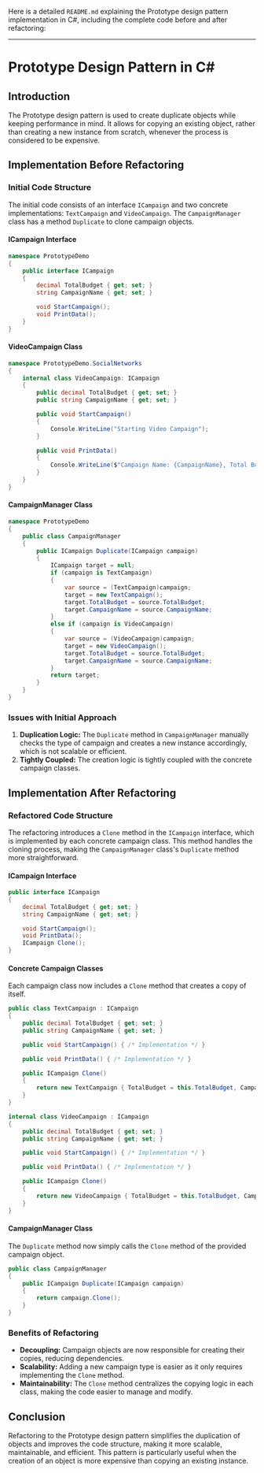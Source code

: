 Here is a detailed `README.md` explaining the Prototype design pattern implementation in C#, including the complete code before and after refactoring:

---

# Prototype Design Pattern in C#

## Introduction

The Prototype design pattern is used to create duplicate objects while keeping performance in mind. It allows for copying an existing object, rather than creating a new instance from scratch, whenever the process is considered to be expensive.

## Implementation Before Refactoring

### Initial Code Structure

The initial code consists of an interface `ICampaign` and two concrete implementations: `TextCampaign` and `VideoCampaign`. The `CampaignManager` class has a method `Duplicate` to clone campaign objects.

#### ICampaign Interface

```csharp
namespace PrototypeDemo
{
    public interface ICampaign
    {
        decimal TotalBudget { get; set; }
        string CampaignName { get; set; }

        void StartCampaign();
        void PrintData();
    }
}
```

#### VideoCampaign Class

```csharp
namespace PrototypeDemo.SocialNetworks
{
    internal class VideoCampaign: ICampaign
    {
        public decimal TotalBudget { get; set; }
        public string CampaignName { get; set; }

        public void StartCampaign()
        {
            Console.WriteLine("Starting Video Campaign");
        }

        public void PrintData()
        {
            Console.WriteLine($"Campaign Name: {CampaignName}, Total Budget: {TotalBudget}");
        }
    }
}
```

#### CampaignManager Class

```csharp
namespace PrototypeDemo
{
    public class CampaignManager
    {
        public ICampaign Duplicate(ICampaign campaign)
        {
            ICampaign target = null;
            if (campaign is TextCampaign)
            {
                var source = (TextCampaign)campaign;
                target = new TextCampaign();
                target.TotalBudget = source.TotalBudget;
                target.CampaignName = source.CampaignName;
            }
            else if (campaign is VideoCampaign)
            {
                var source = (VideoCampaign)campaign;
                target = new VideoCampaign();
                target.TotalBudget = source.TotalBudget;
                target.CampaignName = source.CampaignName;
            }
            return target;
        }
    }
}
```

### Issues with Initial Approach

1. **Duplication Logic:** The `Duplicate` method in `CampaignManager` manually checks the type of campaign and creates a new instance accordingly, which is not scalable or efficient.
2. **Tightly Coupled:** The creation logic is tightly coupled with the concrete campaign classes.

## Implementation After Refactoring

### Refactored Code Structure

The refactoring introduces a `Clone` method in the `ICampaign` interface, which is implemented by each concrete campaign class. This method handles the cloning process, making the `CampaignManager` class's `Duplicate` method more straightforward.

#### ICampaign Interface

```csharp
public interface ICampaign
{
    decimal TotalBudget { get; set; }
    string CampaignName { get; set; }

    void StartCampaign();
    void PrintData();
    ICampaign Clone();
}
```

#### Concrete Campaign Classes

Each campaign class now includes a `Clone` method that creates a copy of itself.

```csharp
public class TextCampaign : ICampaign
{
    public decimal TotalBudget { get; set; }        
    public string CampaignName { get; set; }        

    public void StartCampaign() { /* Implementation */ }

    public void PrintData() { /* Implementation */ }

    public ICampaign Clone()
    {
        return new TextCampaign { TotalBudget = this.TotalBudget, CampaignName = this.CampaignName };
    }
}

internal class VideoCampaign : ICampaign
{
    public decimal TotalBudget { get; set; }
    public string CampaignName { get; set; }

    public void StartCampaign() { /* Implementation */ }

    public void PrintData() { /* Implementation */ }

    public ICampaign Clone()
    {
        return new VideoCampaign { TotalBudget = this.TotalBudget, CampaignName = this.CampaignName };
    }
}
```

#### CampaignManager Class

The `Duplicate` method now simply calls the `Clone` method of the provided campaign object.

```csharp
public class CampaignManager
{
    public ICampaign Duplicate(ICampaign campaign)
    {
        return campaign.Clone();
    }
}
```

### Benefits of Refactoring

- **Decoupling:** Campaign objects are now responsible for creating their copies, reducing dependencies.
- **Scalability:** Adding a new campaign type is easier as it only requires implementing the `Clone` method.
- **Maintainability:** The `Clone` method centralizes the copying logic in each class, making the code easier to manage and modify.

## Conclusion

Refactoring to the Prototype design pattern simplifies the duplication of objects and improves the code structure, making it more scalable, maintainable, and efficient. This pattern is particularly useful when the creation of an object is more expensive than copying an existing instance.

